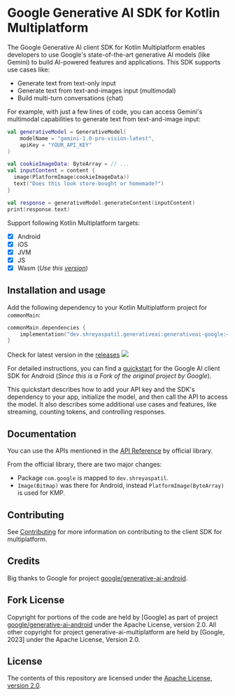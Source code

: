 # Google Generative AI SDK for Kotlin Multiplatform

The Google Generative AI client SDK for Kotlin Multiplatform enables developers to use Google's 
state-of-the-art generative AI models (like Gemini) to build AI-powered features and applications. 
This SDK supports use cases like:
- Generate text from text-only input
- Generate text from text-and-images input (multimodal)
- Build multi-turn conversations (chat)

For example, with just a few lines of code, you can access Gemini's multimodal capabilities to 
generate text from text-and-image input:

```kotlin
val generativeModel = GenerativeModel(
    modelName = "gemini-1.0-pro-vision-latest",
    apiKey = "YOUR_API_KEY"
)

val cookieImageData: ByteArray = // ...
val inputContent = content {
  image(PlatformImage(cookieImageData))
  text("Does this look store-bought or homemade?")
}

val response = generativeModel.generateContent(inputContent)
print(response.text)
```

Support following Kotlin Multiplatform targets:
- [x] Android
- [x] iOS
- [x] JVM
- [x] JS
- [x] Wasm (_Use this [version](https://github.com/PatilShreyas/generative-ai-kmp/releases/tag/v0.1.2-0.0.1-wasm)_)

## Installation and usage

Add the following dependency to your Kotlin Multiplatform project for `commonMain`:

```kotlin
commonMain.dependencies {
    implementation("dev.shreyaspatil.generativeai:generativeai-google:<version>")
}
```

Check for latest version in the [releases](https://github.com/PatilShreyas/generative-ai-kmp/releases) 
<a href="https://search.maven.org/search?q=g:dev.shreyaspatil.generativeai"><img src="https://img.shields.io/maven-central/v/dev.shreyaspatil.generativeai/generativeai-google?label=Maven%20Central&logo=kotlin&style=flat-square"/></a>

For detailed instructions, you can find a [quickstart](https://ai.google.dev/tutorials/android_quickstart) 
for the Google AI client SDK for Android (_Since this is a Fork of the original project by Google_).

This quickstart describes how to add your API key and the SDK's dependency to your app, 
initialize the model, and then call the API to access the model. It also describes some additional 
use cases and features, like streaming, counting tokens, and controlling responses.

## Documentation

You can use the APIs mentioned in the [API Reference](https://ai.google.dev/tutorials/android_quickstart)
by official library.

From the official library, there are two major changes:
- Package `com.google` is mapped to `dev.shreyaspatil`.
- `Image(Bitmap)` was there for Android, instead `PlatformImage(ByteArray)` is used for KMP.

## Contributing

See [Contributing](https://github.com/patilshreyas/generative-ai-kmp/blob/main/CONTRIBUTING.md) for 
more information on contributing to the client SDK for multiplatform.

## Credits
Big thanks to Google for project [google/generative-ai-android](https://github.com/google/generative-ai-android).

## Fork License
Copyright for portions of the code are held by [Google] as part of project 
[google/generative-ai-android](https://github.com/google/generative-ai-android) under the 
Apache License, version 2.0. 
All other copyright for project generative-ai-multiplatform are held by [Google, 2023] under the 
Apache License, Version 2.0.

## License

The contents of this repository are licensed under the
[Apache License, version 2.0](http://www.apache.org/licenses/LICENSE-2.0).

